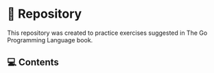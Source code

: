 # 📁 Repository
This repository was created to practice exercises suggested in The Go Programming Language book.

## 💻 Contents